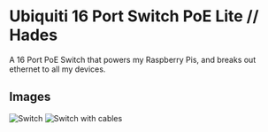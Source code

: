 # Ubiquiti 16 Port Switch PoE Lite // Hades

A 16 Port PoE Switch that powers my Raspberry Pis, and breaks out ethernet to all my devices.

## Images

![Switch](https://i.dbyte.xyz/2021-07-Ej.jpg)
![Switch with cables](https://i.dbyte.xyz/2021-07-dt.jpg)
